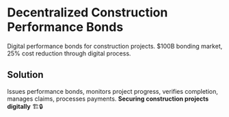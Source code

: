 # Decentralized Construction Performance Bonds
Digital performance bonds for construction projects. $100B bonding market, 25% cost reduction through digital process.
## Solution
Issues performance bonds, monitors project progress, verifies completion, manages claims, processes payments.
**Securing construction projects digitally** 🏗️🔒
